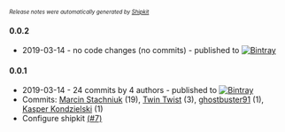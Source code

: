 <sup><sup>*Release notes were automatically generated by [Shipkit](http://shipkit.org/)*</sup></sup>

#### 0.0.2
 - 2019-03-14 - no code changes (no commits) - published to [![Bintray](https://img.shields.io/badge/Bintray-0.0.2-green.svg)](https://bintray.com/shipkit-bootstrap/bootstrap/maven/0.0.2)

#### 0.0.1
 - 2019-03-14 - 24 commits by 4 authors - published to [![Bintray](https://img.shields.io/badge/Bintray-0.0.1-green.svg)](https://bintray.com/shipkit-bootstrap/bootstrap/maven/0.0.1)
 - Commits: [Marcin Stachniuk](https://github.com/mstachniuk) (19), [Twin Twist](https://github.com/TwinTwist) (3), [ghostbuster91](https://github.com/ghostbuster91) (1), [Kasper Kondzielski](https://github.com/ghostbuster91) (1)
 - Configure shipkit [(#7)](https://github.com/ghostbuster91/shipkit-workshop-7/pull/7)

